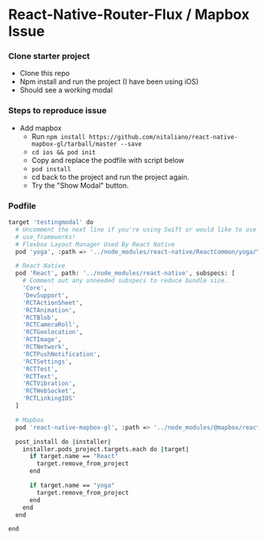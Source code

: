 # React-Native-Router-Flux / Mapbox Issue

### Clone starter project

- Clone this repo
- Npm install and run the project (I have been using iOS)
- Should see a working modal

### Steps to reproduce issue

- Add mapbox
    - Run `npm install https://github.com/nitaliano/react-native-mapbox-gl/tarball/master --save`
    - `cd ios && pod init`
    - Copy and replace the podfile with script below
    - `pod install`
    - cd back to the project and run the project again.
    - Try the "Show Modal" button.

### Podfile
```sh
target 'testingmodal' do
  # Uncomment the next line if you're using Swift or would like to use dynamic frameworks
  # use_frameworks!
  # Flexbox Layout Manager Used By React Native
  pod 'yoga', :path => '../node_modules/react-native/ReactCommon/yoga/Yoga.podspec'

  # React Native
  pod 'React', path: '../node_modules/react-native', subspecs: [
    # Comment out any unneeded subspecs to reduce bundle size.
    'Core',
    'DevSupport',
    'RCTActionSheet',
    'RCTAnimation',
    'RCTBlob',
    'RCTCameraRoll',
    'RCTGeolocation',
    'RCTImage',
    'RCTNetwork',
    'RCTPushNotification',
    'RCTSettings',
    'RCTTest',
    'RCTText',
    'RCTVibration',
    'RCTWebSocket',
    'RCTLinkingIOS'
  ]

  # Mapbox
  pod 'react-native-mapbox-gl', :path => '../node_modules/@mapbox/react-native-mapbox-gl'

  post_install do |installer|
    installer.pods_project.targets.each do |target|
      if target.name == "React"
        target.remove_from_project
      end

      if target.name == "yoga"
        target.remove_from_project
      end
    end
  end

end

```